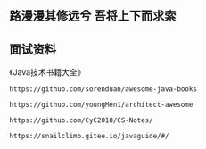## 路漫漫其修远兮 吾将上下而求索

## 面试资料

《Java技术书籍大全》

```
https://github.com/sorenduan/awesome-java-books
```

```
https://github.com/youngMen1/architect-awesome
```

```
https://github.com/CyC2018/CS-Notes/
```

```
https://snailclimb.gitee.io/javaguide/#/
```



